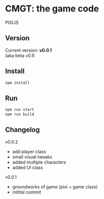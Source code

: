 # CMGT: the game code
PIXIJS  

## Version
Current version: 
**v0.0.1**  
(aka beta v0.1)

## Install

```bash
npm install
```

## Run
```bash
npm run start
npm run build
```

## Changelog

v0.0.2
- add player class
- small visual tweaks
- added multiple characters
- added UI class

v0.0.1
- groundworks of game (pixi + game class)
- initital commit